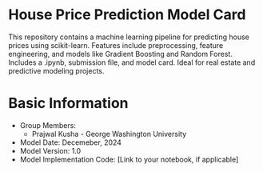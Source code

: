 # House Price Prediction Model Card

This repository contains a machine learning pipeline for predicting house prices using scikit-learn. Features include preprocessing, feature engineering, and models like Gradient Boosting and Random Forest. Includes a .ipynb, submission file, and model card. Ideal for real estate and predictive modeling projects.

# Basic Information
* Group Members:
   * Prajwal Kusha - George Washington University
* Model Date: Decemeber, 2024
* Model Version: 1.0
* Model Implementation Code: [Link to your notebook, if applicable]

